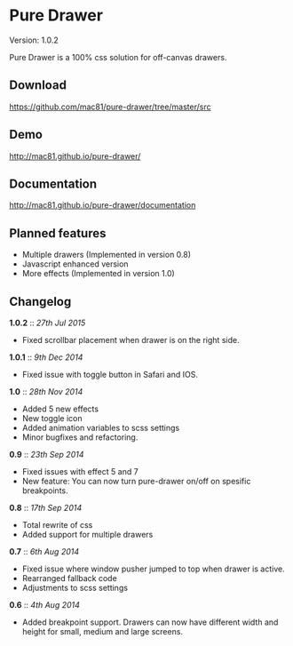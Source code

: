 # Pure Drawer

Version: 1.0.2

Pure Drawer is a 100% css solution for off-canvas drawers.

## Download

https://github.com/mac81/pure-drawer/tree/master/src

## Demo 

http://mac81.github.io/pure-drawer/

## Documentation 

http://mac81.github.io/pure-drawer/documentation

## Planned features

 - Multiple drawers (Implemented in version 0.8)
 - Javascript enhanced version
 - More effects (Implemented in version 1.0)

## Changelog

**1.0.2** :: *27th Jul 2015*

- Fixed scrollbar placement when drawer is on the right side.

**1.0.1** :: *9th Dec 2014*

- Fixed issue with toggle button in Safari and IOS.

**1.0** :: *28th Nov 2014*

- Added 5 new effects
- New toggle icon
- Added animation variables to scss settings
- Minor bugfixes and refactoring.

**0.9** :: *23th Sep 2014*

- Fixed issues with effect 5 and 7
- New feature: You can now turn pure-drawer on/off on spesific breakpoints.

**0.8** :: *17th Sep 2014*

- Total rewrite of css
- Added support for multiple drawers

**0.7** :: *6th Aug 2014*

- Fixed issue where window pusher jumped to top when drawer is active.
- Rearranged fallback code
- Adjustments to scss settings 

**0.6** :: *4th Aug 2014*

- Added breakpoint support. Drawers can now have different width and height for small, medium and large screens.


 

